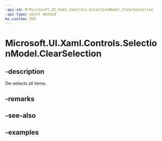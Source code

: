 ```yaml
---
-api-id: M:Microsoft.UI.Xaml.Controls.SelectionModel.ClearSelection
-api-type: winrt method
ms.custom: RS5
---
```


<!-- Method syntax.
public void SelectionModel.ClearSelection()
-->

# Microsoft.UI.Xaml.Controls.SelectionModel.ClearSelection

## -description

De-selects all items.

## -remarks

## -see-also

## -examples

